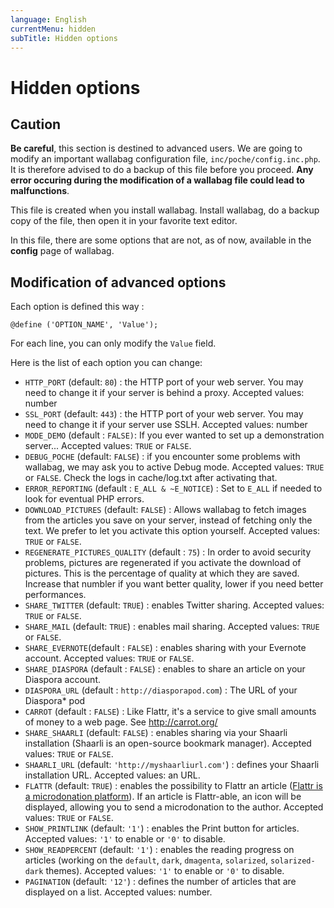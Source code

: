 ```yaml
---
language: English
currentMenu: hidden
subTitle: Hidden options
---
```


# Hidden options

## Caution

**Be careful**, this section is destined to advanced users. We are going to modify an important wallabag configuration file, `inc/poche/config.inc.php`. It is therefore advised to do a backup of this file before you proceed.
**Any error occuring during the modification of a wallabag file could lead to malfunctions**.

This file is created when you install wallabag.
Install wallabag, do a backup copy of the file, then open it in your favorite text editor.

In this file, there are some options that are not, as of now, available in the **config** page of wallabag.

## Modification of advanced options

Each option is defined this way :

	@define ('OPTION_NAME', 'Value');

For each line, you can only modify the `Value` field.

Here is the list of each option you can change:

* `HTTP_PORT` (default: `80`) : the HTTP port of your web server. You may need to change it if your server is behind a proxy. Accepted values: number
* `SSL_PORT` (default: `443`) : the HTTP port of your web server. You may need to change it if your server use SSLH. Accepted values: number
* `MODE_DEMO` (default : `FALSE)`: If you ever wanted to set up a demonstration server... Accepted values: `TRUE` or `FALSE`.
* `DEBUG_POCHE` (default: `FALSE`) : if you encounter some problems with wallabag, we may ask you to active Debug mode.  Accepted values: `TRUE` or `FALSE`. Check the logs in cache/log.txt after activating that.
* `ERROR_REPORTING` (default : `E_ALL & ~E_NOTICE`) : Set to `E_ALL` if needed to look for eventual PHP errors.
* `DOWNLOAD_PICTURES` (default: `FALSE`) : Allows wallabag to fetch images from the articles you save on your server, instead of fetching only the text. We prefer to let you activate this option yourself. Accepted values: `TRUE` or `FALSE`.
* `REGENERATE_PICTURES_QUALITY` (default : `75`) : In order to avoid security problems, pictures are regenerated if you activate the download of pictures. This is the percentage of quality at which they are saved. Increase that numbler if you want better quality, lower if you need better performances.
* `SHARE_TWITTER` (default: `TRUE`) : enables Twitter sharing. Accepted values: `TRUE` or `FALSE`.
* `SHARE_MAIL` (default: `TRUE`) : enables mail sharing. Accepted values: `TRUE` or `FALSE`.
* `SHARE_EVERNOTE`(default : `FALSE`) : enables sharing with your Evernote account. Accepted values: `TRUE` or `FALSE`.
* `SHARE_DIASPORA` (default : `FALSE`) : enables to share an article on your Diaspora account.
* `DIASPORA_URL` (default : `http://diasporapod.com`) : The URL of your Diaspora* pod
* `CARROT` (default : `FALSE`) : Like Flattr, it's a service to give small amounts of money to a web page. See http://carrot.org/
* `SHARE_SHAARLI` (default: `FALSE`) : enables sharing via your Shaarli installation (Shaarli is an open-source bookmark manager). Accepted values: `TRUE` or `FALSE`.
* `SHAARLI_URL` (default: `'http://myshaarliurl.com'`) : defines your Shaarli installation URL. Accepted values: an URL.
* `FLATTR` (default: `TRUE`) : enables the possibility to Flattr an article ([Flattr is a microdonation platform](http://en.wikipedia.org/wiki/Flattr)). If an article is Flattr-able, an icon will be displayed, allowing you to send a microdonation to the author. Accepted values: `TRUE` or `FALSE`.
* `SHOW_PRINTLINK` (default: `'1'`) : enables the Print button for articles. Accepted values: `'1'` to enable or `'0'` to disable.
* `SHOW_READPERCENT` (default: `'1'`) : enables the reading progress on articles (working on the `default`, `dark`, `dmagenta`, `solarized`, `solarized-dark` themes). Accepted values: `'1'` to enable or `'0'` to disable.
* `PAGINATION` (default: `'12'`) : defines the number of articles that are displayed on a list. Accepted values: number.
